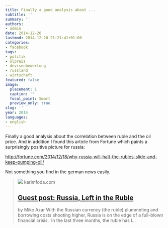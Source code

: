 ```yaml
---
title: Finally a good analysis about ...
subtitle: ''
summary: ''
authors:
- admin
date: 2014-12-20
lastmod: 2014-12-20 21:21:41+01:00
categories:
- facebook
tags:
- politik
- ölpreis
- devisenbewertung
- russland
- wirtschaft
featured: false
image:
  placement: 1
  caption: ''
  focal_point: Smart
  preview_only: true
slug: ''
year: 2014
languages:
- english
---
```


Finally a good analysis about the correlation between ruble and the oil price. And in addition I found this article from Fortune which paints a surprisingly positive picture for russia:

http://fortune.com/2014/12/18/why-russia-will-halt-the-rubles-slide-and-keep-pumping-oil/

Not something you find in the german news easily.
> [![](https://karimfoda.files.wordpress.com/2014/12/russianruble.jpg)](http://karimfoda.com/2014/12/18/russia-left-in-the-ruble-2/)
> karimfoda.com
> ## [Guest post: Russia, Left in the Ruble](http://karimfoda.com/2014/12/18/russia-left-in-the-ruble-2/)
>
>by Mike Azar With the Russian currency (the ruble) plummeting and borrowing costs shooting higher, Russia is on the edge of a full-blown financial crisis.  In the last three months, the ruble has l…